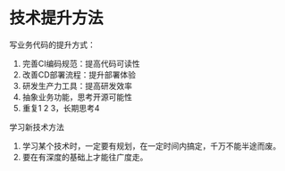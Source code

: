 # 技术提升方法
写业务代码的提升方式：
1. 完善CI编码规范：提高代码可读性
2. 改善CD部署流程：提升部署体验
3. 研发生产力工具：提高研发效率
4. 抽象业务功能，思考开源可能性
5. 重复1 2 3，长期思考4

学习新技术方法
1. 学习某个技术时，一定要有规划，在一定时间内搞定，千万不能半途而废。
2. 要在有深度的基础上才能往广度走。
